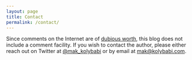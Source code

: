 ```yaml
---
layout: page
title: Contact
permalink: /contact/
---
```


Since comments on the Internet are of [dubious worth](https://encrypted.google.com/search?q=don%27t+read+the+comments), this blog does not include a comment facility. If you wish to contact the author, please either reach out on Twitter at [@mak_kolybabi](https://twitter.com/mak_kolybabi) or by email at [mak@kolybabi.com](mailto:mak@kolybabi.com).